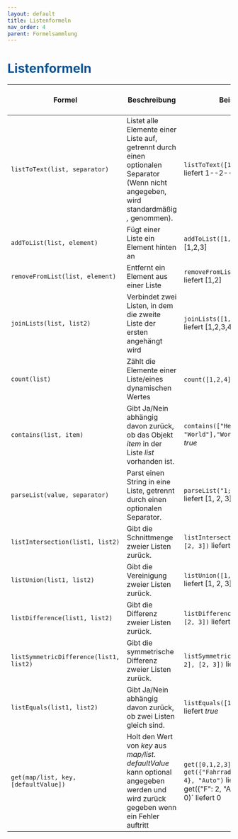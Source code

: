 ```yaml
---
layout: default
title: Listenformeln
nav_order: 4
parent: Formelsammlung
---
```


# <span style="color:#0b5394">**Listenformeln**</span>

| Formel                                  | Beschreibung                                                                                                                             | Beispiel                                                 | Eingabewerte Werte (Werte in den Klammern)                                              | Gelieferter Ergebnistyp |
| --------------------------------------- | ---------------------------------------------------------------------------------------------------------------------------------------- | -------------------------------------------------------- | --------------------------------------------------------------------------------------- | ----------------------- |
| `listToText(list, separator)`           | Listet alle Elemente einer Liste auf, getrennt durch einen optionalen Separator (Wenn nicht angegeben, wird standardmäßig _,_ genommen). | `listToText([1,2,3], '--')` liefert 1--2--3              | 1. Wert: Liste, 2. Wert: Text                                                           | Text                    |
| `addToList(list, element)`              | Fügt einer Liste ein Element hinten an                                                                                                   | `addToList([1,2], 3)` liefert [1,2,3]                    | 1. Wert: Liste, 2. Wert: beliebiger Wert                                                | Liste                   |
| `removeFromList(list, element)`         | Entfernt ein Element aus einer Liste                                                                                                     | `removeFromList([1,2,3], 3)` liefert [1,2]               | 1. Wert: Liste, 2. Wert: beliebiger Wert                                                | Liste                   |
| `joinLists(list, list2)`                | Verbindet zwei Listen, in dem die zweite Liste der ersten angehängt wird                                                                 | `joinLists([1,2], [3,4])` liefert [1,2,3,4]              | 1. Wert: Liste, 2. Wert: Liste                                                          | Liste                   |
| `count(list)`                           | Zählt die Elemente einer Liste/eines dynamischen Wertes                                                                                  | `count([1,2,4])` liefert 3                               | 1. Wert: Liste                                                                          | Zahl                    |
| `contains(list, item)`                  | Gibt Ja/Nein abhängig davon zurück, ob das Objekt _item_ in der Liste _list_ vorhanden ist.                                              | `contains(["Hello", "World"],"World")` liefert _true_    | 1. Wert: Liste, 2. Wert: Objekt (Typ muss mit den Objekten in der Liste übereinstimmen) | Ja/Nein                 |
| `parseList(value, separator)`           | Parst einen String in eine Liste, getrennt durch einen optionalen Separator.                                                             | `parseList("1; 2; 3", "; ")` liefert [1, 2, 3]           | 1. Wert: dynamischer Wert, 2. Wert: Text (optional)                                     | Liste                   |
| `listIntersection(list1, list2)`        | Gibt die Schnittmenge zweier Listen zurück.                                                                                              | `listIntersection([1, 2], [2, 3])` liefert [2]           | 1. Wert: Liste, 2. Wert: Liste                                                          | Liste                   |
| `listUnion(list1, list2)`               | Gibt die Vereinigung zweier Listen zurück.                                                                                               | `listUnion([1, 2], [2, 3])` liefert [1, 2, 3]            | 1. Wert: Liste, 2. Wert: Liste                                                          | Liste                   |
| `listDifference(list1, list2)`          | Gibt die Differenz zweier Listen zurück.                                                                                                 | `listDifference([1, 2, 3], [2, 3])` liefert [1]          | 1. Wert: Liste, 2. Wert: Liste                                                          | Liste                   |
| `listSymmetricDifference(list1, list2)` | Gibt die symmetrische Differenz zweier Listen zurück.                                                                                    | `listSymmetricDifference([1, 2], [2, 3])` liefert [1, 3] | 1. Wert: Liste, 2. Wert: Liste                                                          | Liste                   |
| `listEquals(list1, list2)`              | Gibt Ja/Nein abhängig davon zurück, ob zwei Listen gleich sind.                                                                          | `listEquals([1, 2], [1, 2])` liefert _true_              | 1. Wert: Liste, 2. Wert: Liste                                                          | Ja/Nein                 |
| `get(map/list, key, [defaultValue])`    | Holt den Wert von *key* aus *map/list*. *defaultValue* kann optional angegeben werden und wird zurück gegeben wenn ein Fehler auftritt   | `get([0,1,2,3], 2)` liefert 2, `get({"Fahrrad": 2, "Auto": 4}, "Auto")` liefert 4, get({"F": 2, "A": 4}, "Auto", 0)` liefert 0 | 1. Wert: Map oder Liste, 2. Wert: beliebiger Wert, 3. Wert: beliebiger Wert (optional)| Beliebiger Wert |